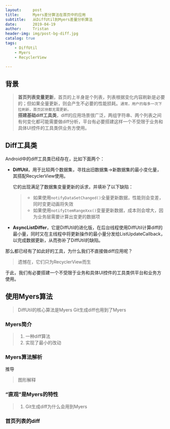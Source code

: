 ```yaml
---
layout:     post
title:      Myers差分算法在首页中的应用
subtitle:   从DiffUtil到Myers差量分析算法
date:       2019-04-19
author:     Tristan
header-img: img/post-bg-diff.jpg
catalog: true
tags:
    - DiffUtil
    - Myers
    - RecyclerView
    
---
```


## 背景
> **首页列表变量更新**，首页的上半身是个列表，列表根据变化内容刷新是必要的；但如果全量更新，则会产生不必要的性能损耗。`通常，用户的每多一次下拉刷新，首页区块都无需更新。`<br/>
> **搭建基础diff工具类**，diff的应用场景很广泛，两组字符串、两个列表之间有何变化都可能需要做diff分析，平台有必要搭建这样一个不受限于业务和具体UI控件的工具类供业务方使用。

## Diff工具类
Android中的diff工具类已经存在，比如下面两个：
- **DiffUtil**，用于比较两个数据集，寻找出旧数据集->新数据集的最小变化量，其搭配RecyclerView使用。
    
    它的出现满足了数据集变量更新的诉求，并填补了以下缺陷：
    > * 如果使用`notifyDataSetChanged()`全量更新数据，性能则会变差，同时变更动画将失效
    > * 如果使用`notifyItemRangeXxx()`变量更新数据，成本则会增大，因为业务层需要计算出变更的数据项
    
- **AsyncListDiffer**，它是DiffUtil的进化版，在后台线程使用DiffUtil计算diff的最小量，同时又在主线程中将更新操作的最小量分发给ListUpdateCallback，以完成数据更新，从而弥补了DiffUtil的缺陷。

那么都已经有了如此好的工具，为什么我们不直接做diff应用呢？
> 遗憾在，它们只为RecyclerView而生

于此，我们有必要搭建一个不受限于业务和具体UI控件的工具类供平台和业务方使用。

## 使用Myers算法
> DiffUtil的核心算法是Myers
> Git生成diff也用到了Myers

### Myers简介
> 1. 一种diff算法
> 2. 实现了最小的改动

### Myers算法解析
推导
> 图形解释

### “直观”是Myers的特性
> 1. Git生成diff为什么会用到Myers
### 首页列表的diff

